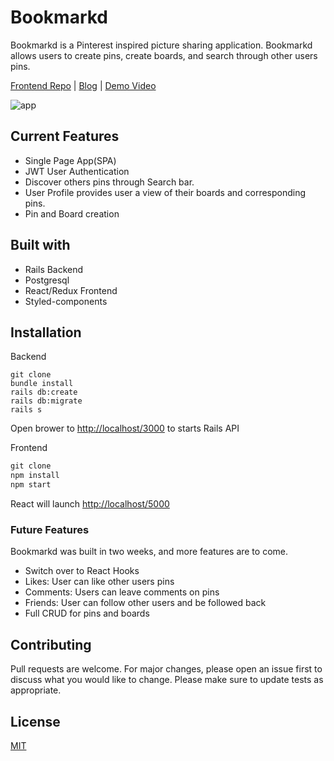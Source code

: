 # Bookmarkd

Bookmarkd is a Pinterest inspired picture sharing application. Bookmarkd allows users to create pins, create boards, and search through other users pins.

[Frontend Repo](https://github.com/ferrufinob/Bookmarkd_Frontend.git) |
[Blog](https://brenda-ferrufino.medium.com/react-redux-project-9a7f6a215ee8) |
[Demo Video](https://youtu.be/Sfp5V6rF3bw)

![app](BookmarkdGiphy.gif)

## Current Features

- Single Page App(SPA)
- JWT User Authentication
- Discover others pins through Search bar.
- User Profile provides user a view of their boards and corresponding pins.
- Pin and Board creation

## Built with

- Rails Backend
- Postgresql
- React/Redux Frontend
- Styled-components

## Installation

Backend

```rails
git clone
bundle install
rails db:create
rails db:migrate
rails s
```

Open brower to <http://localhost/3000> to starts Rails API

Frontend

```javascript
git clone
npm install
npm start
```

React will launch <http://localhost/5000>

### Future Features

Bookmarkd was built in two weeks, and more features are to come.

- Switch over to React Hooks
- Likes: User can like other users pins
- Comments: Users can leave comments on pins
- Friends: User can follow other users and be followed back
- Full CRUD for pins and boards

## Contributing

Pull requests are welcome. For major changes, please open an issue first to discuss what you would like to change.
Please make sure to update tests as appropriate.

## License

[MIT](https://choosealicense.com/licenses/mit/)
